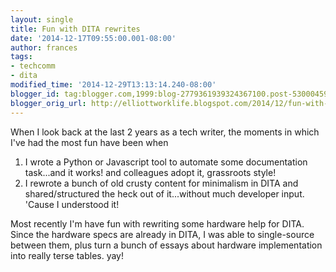 ```yaml
---
layout: single
title: Fun with DITA rewrites
date: '2014-12-17T09:55:00.001-08:00'
author: frances
tags:
- techcomm
- dita
modified_time: '2014-12-29T13:13:14.240-08:00'
blogger_id: tag:blogger.com,1999:blog-2779361939324367100.post-5300045977690911778
blogger_orig_url: http://elliottworklife.blogspot.com/2014/12/fun-with-dita-rewrites.html
---
```


When I look back at the last 2 years as a tech writer, the moments in which 
I've had the most fun have been when 

1. I wrote a Python or Javascript tool to automate some documentation 
task...and it works! and colleagues adopt it, grassroots style! 
1. I rewrote a bunch of old crusty content for minimalism in DITA and 
shared/structured the heck out of it...without much developer input. 'Cause I 
understood it! 
<div> 
<div>Most recently I'm have fun with rewriting some hardware help for DITA. 
Since the hardware specs are already in DITA, I was able to single-source 
between them, plus turn a bunch of essays about hardware implementation into 
really terse tables. yay!<div> 
<div> 